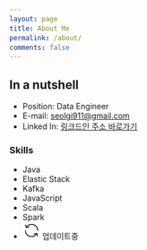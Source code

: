 ```yaml
---
layout: page
title: About Me
permalink: /about/
comments: false 
---
```


## In a nutshell
* Position: Data Engineer
* E-mail: seolgi911@gmail.com
* Linked In: [링크드인 주소 바로가기](https://www.linkedin.com/in/%EC%8A%AC%EA%B8%B0-%EA%B0%95-991769187/)

### Skills
* Java
* Elastic Stack
* Kafka
* JavaScript
* Scala
* Spark
* ![update_icon](/public/img/update_icon.png) 업데이트중
